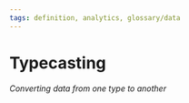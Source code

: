 ```yaml
---
tags: definition, analytics, glossary/data
---
```

#  Typecasting
*Converting data from one type to another*